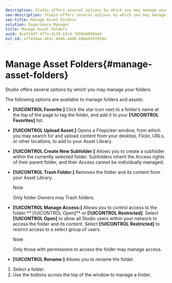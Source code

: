 ```yaml
---
description: Studio offers several options by which you may manage your folders.
seo-description: Studio offers several options by which you may manage your folders.
seo-title: Manage Asset Folders
solution: Experience Manager
title: Manage Asset Folders
uuid: 9ce510df-4f7a-4178-b2c4-7d59e4868add
exl-id: a7f434aa-463c-4646-a498-b8be9767019a
---
```

# Manage Asset Folders{#manage-asset-folders}

Studio offers several options by which you may manage your folders.

The following options are available to manage folders and assets:

* **[!UICONTROL Favorite:]** Click the star icon next to a folder’s name at the top of the page to tag the folder, and add it to your **[!UICONTROL Favorites]** list.

* **[!UICONTROL Upload Asset:]** Opens a Filepicker window, from which you may search for and upload content from your desktop, Flickr, URLs, or other locations, to add to your Asset Library.
* **[!UICONTROL Create New Subfolder:]** Allows you to create a subfolder within the currently selected folder. Subfolders inherit the Access rights of their parent folder, and their Access cannot be individually managed.
* **[!UICONTROL Trash Folder:]** Removes the folder and its content from your Asset Library.

  >[!NOTE]
  >
  >Only folder Owners may Trash folders.

* **[!UICONTROL Manage Access:]** Allows you to control access to the folder:** [!UICONTROL Open]** or **[!UICONTROL Restricted]**. Select **[!UICONTROL Open]** to allow all Studio users within your network to access the folder and its content. Select **[!UICONTROL Restricted]** to restrict access to a select group of users.

  >[!NOTE]
  >
  >Only those with permissions to access the folder may manage access.

* **[!UICONTROL Rename:]** Allows you to rename the folder.

1. Select a folder.
1. Use the buttons across the top of the window to manage a folder.
